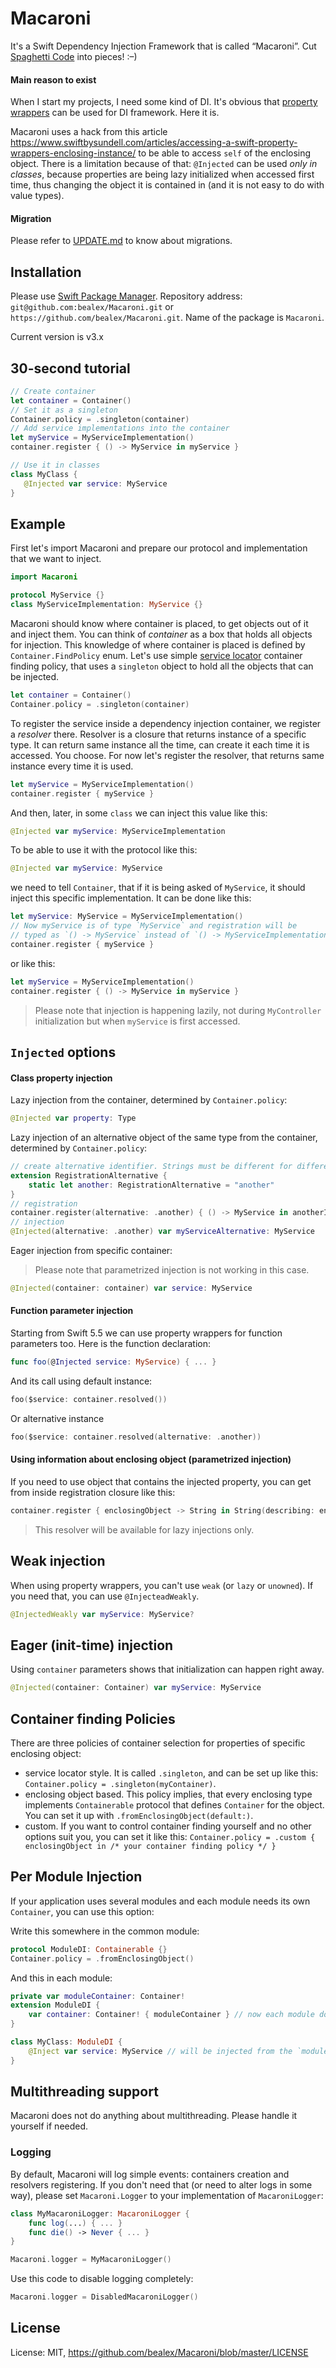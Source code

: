 # Macaroni
It's a Swift Dependency Injection Framework that is called “Macaroni”. 
Cut [Spaghetti Code](https://en.wikipedia.org/wiki/Spaghetti_code) into pieces! :–)

#### Main reason to exist

When I start my projects, I need some kind of DI. 
It's obvious that [property wrappers](https://github.com/apple/swift-evolution/blob/master/proposals/0258-property-wrappers.md) 
can be used for DI framework. Here it is.

Macaroni uses a hack from this article https://www.swiftbysundell.com/articles/accessing-a-swift-property-wrappers-enclosing-instance/ 
to be able to access `self` of the enclosing object. There is a limitation because of that: `@Injected` can be used _only in classes_, 
because properties are being lazy initialized when accessed first time, thus changing the object it is contained in
(and it is not easy to do with value types).

#### Migration

Please refer to [UPDATE.md](UPDATES.md) to know about migrations.

## Installation

Please use [Swift Package Manager](https://swift.org/package-manager/). 
Repository address: `git@github.com:bealex/Macaroni.git` or `https://github.com/bealex/Macaroni.git`. 
Name of the package is `Macaroni`.

Current version is v3.x
    
## 30-second tutorial

```swift
// Create container
let container = Container()
// Set it as a singleton
Container.policy = .singleton(container)
// Add service implementations into the container
let myService = MyServiceImplementation()
container.register { () -> MyService in myService }

// Use it in classes
class MyClass {
   @Injected var service: MyService
}
```

## Example

First let's import Macaroni and prepare our protocol and implementation that we want to inject.

```swift
import Macaroni

protocol MyService {}
class MyServiceImplementation: MyService {}
```

Macaroni should know where container is placed, to get objects out of it and inject them. You can think of _container_ as a box 
that holds all objects for injection. This knowledge of where container is placed is defined by `Container.FindPolicy` enum.
Let's use simple [service locator](https://en.wikipedia.org/wiki/Service_locator_pattern) container finding policy, that uses
a `singleton` object to hold all the objects that can be injected.

```swift
let container = Container()
Container.policy = .singleton(container)
```

To register the service inside a dependency injection container, we register a _resolver_ there. Resolver is a closure that 
returns instance of a specific type. It can return same instance all the time, can create it each time it is accessed. You choose.
For now let's register the resolver, that returns same instance every time it is used.

```swift
let myService = MyServiceImplementation()
container.register { myService }
```

And then, later, in some `class` we can inject this value like this:

```swift
@Injected var myService: MyServiceImplementation
```

To be able to use it with the protocol like this:

```swift
@Injected var myService: MyService
```

we need to tell `Container`, that if it is being asked of `MyService`, it should inject this specific implementation. 
It can be done like this:

```swift
let myService: MyService = MyServiceImplementation()
// Now myService is of type `MyService` and registration will be
// typed as `() -> MyService` instead of `() -> MyServiceImplementation`
container.register { myService }
```

or like this:

```swift
let myService = MyServiceImplementation()
container.register { () -> MyService in myService }
```

> Please note that injection is happening lazily, not during `MyController` initialization but when `myService` is first accessed.

## `Injected` options

#### Class property injection

Lazy injection from the container, determined by `Container.policy`:

```swift
@Injected var property: Type
```

Lazy injection of an alternative object of the same type from the container, determined by `Container.policy`:

```swift
// create alternative identifier. Strings must be different for different types.
extension RegistrationAlternative {
    static let another: RegistrationAlternative = "another"
}
// registration
container.register(alternative: .another) { () -> MyService in anotherInstance }
// injection
@Injected(alternative: .another) var myServiceAlternative: MyService 
```

Eager injection from specific container:

> Please note that parametrized injection is not working in this case.

```swift
@Injected(container: container) var service: MyService
```

#### Function parameter injection

Starting from Swift 5.5 we can use property wrappers for function parameters too. Here is the function declaration:

```swift
func foo(@Injected service: MyService) { ... }
```

And its call using default instance:

```swift
foo($service: container.resolved())
```

Or alternative instance

```swift
foo($service: container.resolved(alternative: .another))
```

#### Using information about enclosing object (parametrized injection)

If you need to use object that contains the injected property, you can get from inside registration closure like this:

```swift
container.register { enclosingObject -> String in String(describing: enclosing) }
```

> This resolver will be available for lazy injections only.

## Weak injection

When using property wrappers, you can't use `weak` (or `lazy` or `unowned`). If you need that, you can use `@InjecteadWeakly`.

```swift
@InjectedWeakly var myService: MyService?
```

## Eager (init-time) injection

Using `container` parameters shows that initialization can happen right away.

```swift
@Injected(container: Container) var myService: MyService
```

## Container finding Policies

There are three policies of container selection for properties of specific enclosing object:
 - service locator style. It is called `.singleton`, and can be set up like this: `Container.policy = .singleton(myContainer)`.
 - enclosing object based. This policy implies, that every enclosing type implements `Containerable`
   protocol that defines `Container` for the object. You can set it up with `.fromEnclosingObject(default:)`.
 - custom. If you want to control container finding yourself and no other options suit you, you can set it like this: 
   `Container.policy = .custom { enclosingObject in /* your container finding policy */ }`

## Per Module Injection

If your application uses several modules and each module needs its own `Container`, you can use this option:

Write this somewhere in the common module:

```swift
protocol ModuleDI: Containerable {}
Container.policy = .fromEnclosingObject()
```

And this in each module:

```swift
private var moduleContainer: Container!
extension ModuleDI {
    var container: Container! { moduleContainer } // now each module does have its own container
}

class MyClass: ModuleDI {
    @Inject var service: MyService // will be injected from the `moduleContainer`
}
```

## Multithreading support

Macaroni does not do anything about multithreading. Please handle it yourself if needed.

### Logging

By default, Macaroni will log simple events: containers creation and resolvers registering. If you don't need that
(or need to alter logs in some way), please set `Macaroni.Logger` to your implementation of `MacaroniLogger`:

```swift
class MyMacaroniLogger: MacaroniLogger {
    func log(...) { ... }
    func die() -> Never { ... }
}

Macaroni.logger = MyMacaroniLogger()
```

Use this code to disable logging completely:

```swift
Macaroni.logger = DisabledMacaroniLogger()
```

## License

License: MIT, https://github.com/bealex/Macaroni/blob/master/LICENSE

